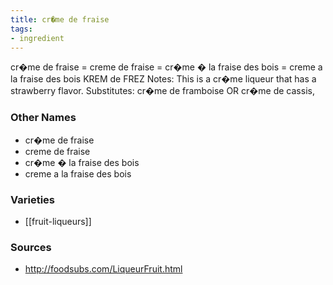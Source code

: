```yaml
---
title: cr�me de fraise
tags:
- ingredient
---
```

cr�me de fraise = creme de fraise = cr�me � la fraise des bois = creme a la fraise des bois KREM de FREZ Notes: This is a cr�me liqueur that has a strawberry flavor. Substitutes: cr�me de framboise OR cr�me de cassis,

### Other Names

* cr�me de fraise
* creme de fraise
* cr�me � la fraise des bois
* creme a la fraise des bois

### Varieties

* [[fruit-liqueurs]]

### Sources
* http://foodsubs.com/LiqueurFruit.html
